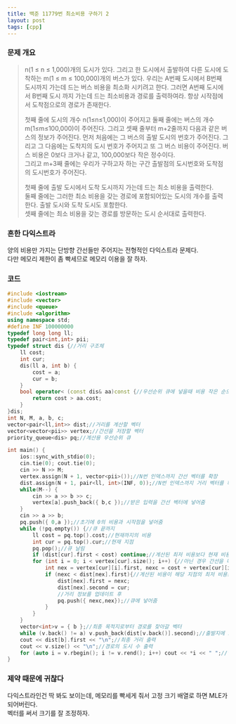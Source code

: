 ```yaml
---
title: 백준 11779번 최소비용 구하기 2
layout: post
tags: [cpp]
---
```

### 문제 개요
> n(1 ≤ n ≤ 1,000)개의 도시가 있다. 그리고 한 도시에서 출발하여 다른 도시에 도착하는 m(1 ≤ m ≤ 100,000)개의 버스가 있다. 우리는 A번째 도시에서 B번째 도시까지 가는데 드는 버스 비용을 최소화 시키려고 한다. 그러면 A번째 도시에서 B번째 도시 까지 가는데 드는 최소비용과 경로를 출력하여라. 항상 시작점에서 도착점으로의 경로가 존재한다.
> 
> 첫째 줄에 도시의 개수 n(1≤n≤1,000)이 주어지고 둘째 줄에는 버스의 개수 m(1≤m≤100,000)이 주어진다. 그리고 셋째 줄부터 m+2줄까지 다음과 같은 버스의 정보가 주어진다. 먼저 처음에는 그 버스의 출발 도시의 번호가 주어진다. 그리고 그 다음에는 도착지의 도시 번호가 주어지고 또 그 버스 비용이 주어진다. 버스 비용은 0보다 크거나 같고, 100,000보다 작은 정수이다.  
> 그리고 m+3째 줄에는 우리가 구하고자 하는 구간 출발점의 도시번호와 도착점의 도시번호가 주어진다.
> 
> 첫째 줄에 출발 도시에서 도착 도시까지 가는데 드는 최소 비용을 출력한다.  
> 둘째 줄에는 그러한 최소 비용을 갖는 경로에 포함되어있는 도시의 개수를 출력한다. 출발 도시와 도착 도시도 포함한다.  
> 셋째 줄에는 최소 비용을 갖는 경로를 방문하는 도시 순서대로 출력한다.

### 흔한 다익스트라
양의 비용만 가지는 단방향 간선들만 주어지는 전형적인 다익스트라 문제다.  
다만 메모리 제한이 좀 빡세므로 메모리 이용을 잘 하자.
### 코드
```c++
#include <iostream>
#include <vector>
#include <queue>
#include <algorithm>
using namespace std;
#define INF 100000000
typedef long long ll;
typedef pair<int,int> pii;
typedef struct dis {//거리 구조체
    ll cost;
    int cur;
    dis(ll a, int b) {
        cost = a;
        cur = b;
    }
    bool operator< (const dis& aa)const {//우선순위 큐에 넣을때 비용 작은 순으로 정렬되게 함
        return cost > aa.cost;
    }
}dis;
int N, M, a, b, c;
vector<pair<ll,int>> dist;//거리를 계산할 벡터
vector<vector<pii>> vertex;//간선을 저장할 벡터
priority_queue<dis> pq;//계산용 우선순위 큐

int main() {
    ios::sync_with_stdio(0);
    cin.tie(0); cout.tie(0);
    cin >> N >> M;
    vertex.assign(N + 1, vector<pii>());//N번 인덱스까지 간선 벡터를 확장
    dist.assign(N + 1, pair<ll, int>(INF, 0));//N번 인덱스까지 거리 벡터를 확장
    while(M--) {
        cin >> a >> b >> c;
        vertex[a].push_back({ b,c });//받은 입력을 간선 벡터에 넣어줌
    }
    cin >> a >> b;
    pq.push({ 0,a });//초기에 0의 비용과 시작점을 넣어줌
    while (!pq.empty()) {//큐 끝까지
        ll cost = pq.top().cost;//현재까지의 비용
        int cur = pq.top().cur;//현재 지점
        pq.pop();//큐 날림
        if (dist[cur].first < cost) continue;//계산된 최저 비용보다 현재 비용이 높으면 날림
        for (int i = 0; i < vertex[cur].size(); i++) {//아닌 경우 간선을 다 탐색
            int nex = vertex[cur][i].first, nexc = cost + vertex[cur][i].second;//간선을 선택했을 때의 비용과 다음 목적지
            if (nexc < dist[nex].first){//계산된 비용이 해당 지점의 최저 비용보다 적을땐
                dist[nex].first = nexc; 
                dist[nex].second = cur;
                //거리 정보를 업데이트 후
                pq.push({ nexc,nex});//큐에 넣어줌
            }
        }
    }
    vector<int>v = { b };//최종 목적지로부터 경로를 찾아갈 벡터
    while (v.back() != a) v.push_back(dist[v.back()].second);//출발지에 도달할 때 까지 이전 노드를 찾아가며 벡터에 추가
    cout << dist[b].first << "\n";//최종 거리 출력
    cout << v.size() << "\n";//경로의 도시 수 출력
    for (auto i = v.rbegin(); i != v.rend(); i++) cout << *i << " ";//역순으로 벡터에 경로를 쌓았으므로 반대로 출력
}
```
### 제약 때문에 귀찮다
다익스트라인건 딱 봐도 보이는데, 메모리를 빡세게 줘서 고정 크기 배열로 하면 MLE가 되어버린다.  
벡터를 써서 크기를 잘 조정하자.
